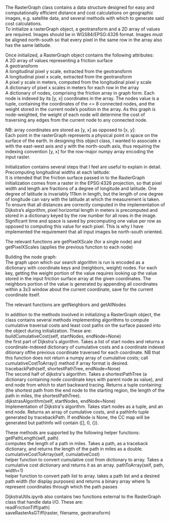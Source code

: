 The RasterGraph class contains a data structure designed for easy and computationally efficient distance and cost calculations on geographic images, e.g. satellite data, and several methods with which to generate said cost calculations. \
To initialize a rasterGraph object, a geotransform and a 2D array of values are required. Images should be in WGS84/EPSG:4326 format. Images must be aligned north-south so that every pixel in the same row in the array also has the same latitude.

Once initialized, a RasterGraph object contains the following attributes:\
A 2D array of values representing a friction surface\
A geotransform\
A longitudinal pixel y scale, extracted from the geotransform\
A longitudinal pixel x scale, extracted from the geotransform\
A pixel y scale in meters, computed from the longitudinal pixel y scale\
A dictionary of pixel x scales in meters for each row in the array\
A dictionary of nodes, comprising the friction array in graph form. Each node is indexed by its [y, x] coordinates in the array. The nodes value is a tuple, containing the coordinates of the <= 8 connected nodes, and the weight stored in the current node’s position in the array. As this graph is node-weighted, the weight of each node will determine the cost of traversing any edges from the current node to any connected node.

NB: array coordinates are stored as [y, x] as opposed to [x, y]:\
Each point in the rasterGraph represents a physical point in space on the surface of the earth. In designing this object class, I wanted to associate x with the east-west axis and y with the north-south axis, thus requiring the indexing convention [y, x] for the row-major numpy array encoding the input raster.

Initialization contains several steps that I feel are useful to explain in detail.\
Precomputing longitudinal widths at each latitude:\
It is intended that the friction surface passed in to the RasterGraph initialization comes from a raster in the EPSG:4326 projection, so that pixel width and length are fractions of a degree of longitude and latitude. One degree of latitude is invariably 111km in length, but the length of one degree of longitude can vary with the latitude at which the measurement is taken. To ensure that all distances are correctly computed in the implementation of Dijkstra’s algorithm, pixel horizontal length in meters is precomputed and stored in a dictionary keyed by the row number for all rows in the image. Significant time and space is saved by precomputing one value per row as opposed to computing this value for each pixel. This is why I have implemented the requirement that all input images be north-south oriented.

The relevant functions are getPixelXScale (for a single node) and getPixelXScales (applies the previous function to each node)

Building the node graph:\
The graph upon which our search algorithm is run is encoded as a dictionary with coordinate keys and (neighbors, weight) nodes. For each key, getting the weight portion of the value requires looking up the value stored in the input friction surface array at the given coordinates. The neighbors portion of the value is generated by appending all coordinates within a 3x3 window about the current coordinate, save for the current coordinate itself.

The relevant functions are getNeighbors and getAllNodes

In addition to the methods involved in initializing a RasterGraph object, the class contains several methods implementing algorithms to compute cumulative traversal costs and least cost paths on the surface passed into the object during initialization. These are:\
buildCumulativeCost(self, startNodes, endNode=None)\
the first part of Dijkstra's algorithm. Takes a list of start nodes and
    returns a coordinate-indexed dictionary of cumulative costs and a
    coordinate indexed ditionary ofthe previous coordinate traversed for each
    coordinate. NB that this function does not return a numpy array of
    cumulative costs; call cumulativeCostToArray() method if array format is
    desired.\
tracebackPath(self, shortestPathTree, endNode=None)\
The second half of dijkstra's algorithm. Takes a shortestPathTree
   (a dictionary containing node coordinate keys with parent node as value),
   and end node from which to start backward tracing. Returns a tuple containing:
   (the shortest path from the end node to the starting region, the length of
   the path in miles, the shortestPathTree).\
dijkstrasAlgorithm(self, startNodes, endNode=None)\
Implementation of Dijkstra's algorithm. Takes start nodes as a tuple, and
   an end node. Returns an array of cumulative costs, and a pathInfo tuple
   generated by tracebackPath. If endNode is None, the CC map will be
   generated but pathInfo will contain ([], 0, {}).

These methods are supported by the following helper functions:\
getPathLength(self, path)\
computes the length of a path in miles. Takes a path, as a traceback
   dictionary, and returns the length of the path in miles as a double.
cumulativeCostToArray(self, cumulativeCost)\
helper function to convert cumulative cost from dictionary to array.
   Takes a cumulative cost dictionary and returns it as an array.
pathToArray(self, path, width=1)\
helper function to convert path list to array. takes a path list and a
   desired path width (for display purposes) and returns a binary array where
   1s represent coordinates through which the path passes

DijkstraUtils.ipynb also contains two functions external to the RasterGraph class that handle data I/O. These are:\
readFrictionTiff(path)\
saveRasterAsGTiff(raster, filename, geotransform)
